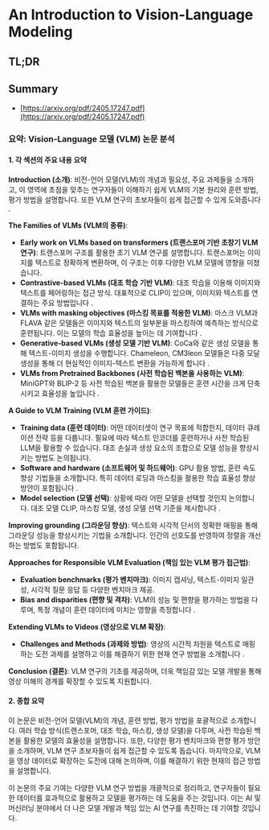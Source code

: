 # An Introduction to Vision-Language Modeling
## TL;DR
## Summary
- [https://arxiv.org/pdf/2405.17247.pdf](https://arxiv.org/pdf/2405.17247.pdf)

### 요약: Vision-Language 모델 (VLM) 논문 분석

#### 1. 각 섹션의 주요 내용 요약

**Introduction (소개)**:
비전-언어 모델(VLM)의 개념과 필요성, 주요 과제들을 소개하고, 이 영역에 초점을 맞추는 연구자들이 이해하기 쉽게 VLM의 기본 원리와 훈련 방법, 평가 방법을 설명합니다. 또한 VLM 연구의 초보자들이 쉽게 접근할 수 있게 도와줍니다 .

**The Families of VLMs (VLM의 종류)**:
- **Early work on VLMs based on transformers (트랜스포머 기반 초창기 VLM 연구)**: 트랜스포머 구조를 활용한 초기 VLM 연구를 설명합니다. 트랜스포머는 이미지를 텍스트로 정확하게 변환하며, 이 구조는 이후 다양한 VLM 모델에 영향을 미쳤습니다.
- **Contrastive-based VLMs (대조 학습 기반 VLM)**: 대조 학습을 이용해 이미지와 텍스트를 페어링하는 접근 방식. 대표적으로 CLIP이 있으며, 이미지와 텍스트를 연결하는 주요 방법입니다  .
- **VLMs with masking objectives (마스킹 목표를 적용한 VLM)**: 마스크 VLM과 FLAVA 같은 모델들은 이미지와 텍스트의 일부분을 마스킹하여 예측하는 방식으로 훈련됩니다. 이는 모델의 학습 효율성을 높이는 데 기여합니다 .
- **Generative-based VLMs (생성 모델 기반 VLM)**: CoCa와 같은 생성 모델을 통해 텍스트-이미지 생성을 수행합니다. Chameleon, CM3leon 모델들은 다중 모달 생성을 통해 더 현실적인 이미지-텍스트 변환을 가능하게 합니다  .
- **VLMs from Pretrained Backbones (사전 학습된 백본을 사용하는 VLM)**: MiniGPT와 BLIP-2 등 사전 학습된 백본을 활용한 모델들은 훈련 시간을 크게 단축시키고 효율성을 높입니다  .

**A Guide to VLM Training (VLM 훈련 가이드)**:
- **Training data (훈련 데이터)**: 어떤 데이터셋이 연구 목표에 적합한지, 데이터 큐레이션 전략 등을 다룹니다. 필요에 따라 텍스트 인코더를 훈련하거나 사전 학습된 LLM을 활용할 수 있습니다. 대조 손실과 생성 요소의 조합으로 모델 성능을 향상시키는 방법도 논의됩니다.
- **Software and hardware (소프트웨어 및 하드웨어)**: GPU 활용 방법, 훈련 속도 향상 기법들을 소개합니다. 특히 데이터 로딩과 마스킹을 활용한 학습 효율성 향상 방안이 포함됩니다  .
- **Model selection (모델 선택)**: 상황에 따라 어떤 모델을 선택할 것인지 논의합니다. 대조 모델 CLIP, 마스킹 모델, 생성 모델 선택 기준을 제시합니다  .

**Improving grounding (그라운딩 향상)**:
텍스트와 시각적 단서의 정확한 매핑을 통해 그라운딩 성능을 향상시키는 기법을 소개합니다. 인간의 선호도를 반영하여 정렬을 개선하는 방법도 포함됩니다.

**Approaches for Responsible VLM Evaluation (책임 있는 VLM 평가 접근법)**:
- **Evaluation benchmarks (평가 벤치마크)**: 이미지 캡셔닝, 텍스트-이미지 일관성, 시각적 질문 응답 등 다양한 벤치마크 제공. 
- **Bias and disparities (편향 및 격차)**: VLM의 성능 및 편향을 평가하는 방법을 다루며, 특정 개념이 훈련 데이터에 미치는 영향을 측정합니다 .

**Extending VLMs to Videos (영상으로 VLM 확장)**:
- **Challenges and Methods (과제와 방법)**: 영상의 시간적 차원을 텍스트로 매핑하는 도전 과제를 설명하고 이를 해결하기 위한 현재 연구 방법을 소개합니다  .

**Conclusion (결론)**:
VLM 연구의 기초를 제공하며, 더욱 책임감 있는 모델 개발을 통해 영상 이해의 경계를 확장할 수 있도록 지원합니다.

#### 2. 종합 요약

이 논문은 비전-언어 모델(VLM)의 개념, 훈련 방법, 평가 방법을 포괄적으로 소개합니다. 여러 학습 방식(트랜스포머, 대조 학습, 마스킹, 생성 모델)을 다루며, 사전 학습된 백본을 활용한 모델의 효율성을 설명합니다. 또한, 다양한 평가 벤치마크와 편향 평가 방안을 소개하며, VLM 연구 초보자들이 쉽게 접근할 수 있도록 돕습니다. 마지막으로, VLM을 영상 데이터로 확장하는 도전에 대해 논의하며, 이를 해결하기 위한 현재의 접근 방법을 설명합니다.

이 논문의 주요 기여는 다양한 VLM 연구 방법을 개괄적으로 정리하고, 연구자들이 필요한 데이터를 효과적으로 활용하고 모델을 평가하는 데 도움을 주는 것입니다. 이는 AI 및 머신러닝 분야에서 더 나은 모델 개발과 책임 있는 AI 연구를 촉진하는 데 기여할 것입니다.